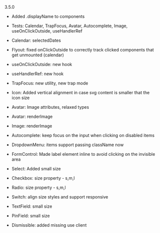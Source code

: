 3.5.0

- Added .displayName to components
- Tests: Calendar, TrapFocus, Avatar, Autocomplete, Image, useOnClickOutside, useHandlerRef

- Calendar: selectedDates
- Flyout: fixed onClickOutside to correctly track clicked components that get unmounted (calendar)
- useOnClickOutside: new hook
- useHandlerRef: new hook
- TrapFocus: new utility, new trap mode
- Icon: Added vertical alignment in case svg content is smaller that the icon size
- Avatar: Image attributes, relaxed types
- Avatar: renderImage
- Image: renderImage
- Autocomplete: keep focus on the input when clicking on disabled items
- DropdownMenu: items support passing className now
- FormControl: Made label element inline to avoid clicking on the invisible area
- Select: Added small size
- Checkbox: size property - s,m,l
- Radio: size property - s,m,l
- Switch: align size styles and support responsive
- TextField: small size
- PinField: small size
- Dismissible: added missing use client
